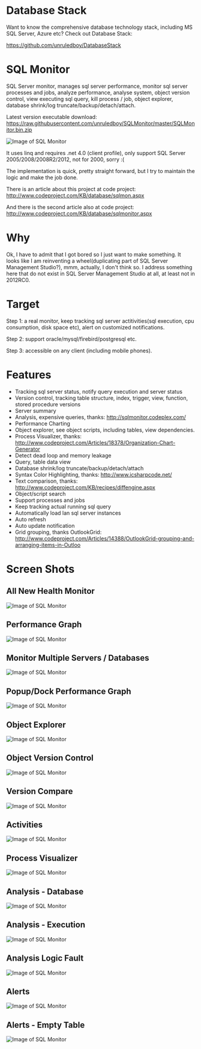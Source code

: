 # Database Stack
Want to know the comprehensive database technology stack, including MS SQL Server, Azure etc? Check out Database Stack:

https://github.com/unruledboy/DatabaseStack



# SQL Monitor
SQL Server monitor, manages sql server performance, monitor sql server processes and jobs, analyze performance, analyse system, object version control, view executing sql query, kill process / job, object explorer, database shrink/log truncate/backup/detach/attach.

Latest version executable download: https://raw.githubusercontent.com/unruledboy/SQLMonitor/master/SQLMonitor.bin.zip


![Image of SQL Monitor](https://raw.githubusercontent.com/unruledboy/SQLMonitor/master/images/1.png)




It uses linq and requires .net 4.0 (client profile), only support SQL Server 2005/2008/2008R2/2012, not for 2000, sorry :(

The implementation is quick, pretty straight forward, but I try to maintain the logic and make the job done.

There is an article about this project at code project: http://www.codeproject.com/KB/database/sqlmon.aspx

And there is the second article also at code project: http://www.codeproject.com/KB/database/sqlmonitor.aspx



# Why

Ok, I have to admit that I got bored so I just want to make something. It looks like I am reinventing a wheel(duplicating part of SQL Server Management Studio?), mmm, actually, I don't think so. I address something here that do not exist in SQL Server Management Studio at all, at least not in 2012RC0.

 

# Target

Step 1: a real monitor, keep tracking sql server actitivities(sql execution, cpu consumption, disk space etc), alert on customized notifications. 

Step 2: support oracle/mysql/firebird/postgresql etc.

Step 3: accessible on any client (including mobile phones).

 

# Features

* Tracking sql server status, notify query execution and server status
* Version control, tracking table structure, index, trigger, view, function, stored procedure versions
* Server summary
* Analysis, expensive queries, thanks: http://sqlmonitor.codeplex.com/
* Performance Charting
* Object explorer, see object scripts, including tables, view dependencies.
* Process Visualizer, thanks: http://www.codeproject.com/Articles/18378/Organization-Chart-Generator
* Detect dead loop and memory leakage
* Query, table data view
* Database shrink/log truncate/backup/detach/attach
* Syntax Color Highlighting, thanks: http://www.icsharpcode.net/
* Text comparison, thanks: http://www.codeproject.com/KB/recipes/diffengine.aspx
* Object/script search
* Support processes and jobs
* Keep tracking actual running sql query
* Automatically load lan sql server instances
* Auto refresh
* Auto update notification
* Grid grouping, thanks OutlookGrid: http://www.codeproject.com/Articles/14388/OutlookGrid-grouping-and-arranging-items-in-Outloo


# Screen Shots

 

## All New Health Monitor
![Image of SQL Monitor](https://raw.githubusercontent.com/unruledboy/SQLMonitor/master/images/1.png)


 

## Performance Graph
![Image of SQL Monitor](https://raw.githubusercontent.com/unruledboy/SQLMonitor/master/images/2.png)


 

## Monitor Multiple Servers / Databases
![Image of SQL Monitor](https://raw.githubusercontent.com/unruledboy/SQLMonitor/master/images/3.png)


## Popup/Dock Performance Graph
![Image of SQL Monitor](https://raw.githubusercontent.com/unruledboy/SQLMonitor/master/images/4.png)



## Object Explorer
![Image of SQL Monitor](https://raw.githubusercontent.com/unruledboy/SQLMonitor/master/images/5.png)


 

## Object Version Control
![Image of SQL Monitor](https://raw.githubusercontent.com/unruledboy/SQLMonitor/master/images/6.png)


 

## Version Compare
![Image of SQL Monitor](https://raw.githubusercontent.com/unruledboy/SQLMonitor/master/images/7.png)


 

## Activities
![Image of SQL Monitor](https://raw.githubusercontent.com/unruledboy/SQLMonitor/master/images/8.png)
 

 

## Process Visualizer
![Image of SQL Monitor](https://raw.githubusercontent.com/unruledboy/SQLMonitor/master/images/9.png)


## Analysis - Database
![Image of SQL Monitor](https://raw.githubusercontent.com/unruledboy/SQLMonitor/master/images/10.png)


## Analysis - Execution
![Image of SQL Monitor](https://raw.githubusercontent.com/unruledboy/SQLMonitor/master/images/11.png)


 

## Analysis Logic Fault
![Image of SQL Monitor](https://raw.githubusercontent.com/unruledboy/SQLMonitor/master/images/12.png)


 

## Alerts
![Image of SQL Monitor](https://raw.githubusercontent.com/unruledboy/SQLMonitor/master/images/13.png)


 

## Alerts - Empty Table
![Image of SQL Monitor](https://raw.githubusercontent.com/unruledboy/SQLMonitor/master/images/14.png)